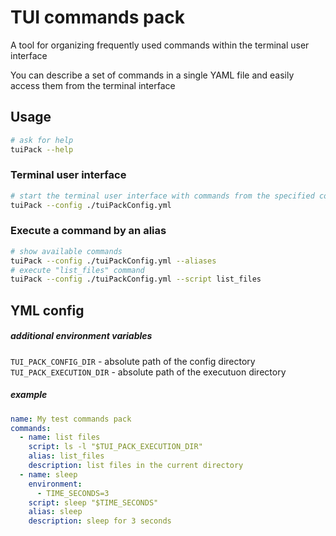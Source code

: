 # TUI commands pack

A tool for organizing frequently used commands within the terminal user interface

You can describe a set of commands in a single YAML file and easily access them from the terminal interface

## Usage

```bash
# ask for help
tuiPack --help
```

### Terminal user interface

```bash
# start the terminal user interface with commands from the specified config
tuiPack --config ./tuiPackConfig.yml
```

### Execute a command by an alias

```bash
# show available commands
tuiPack --config ./tuiPackConfig.yml --aliases
# execute "list_files" command
tuiPack --config ./tuiPackConfig.yml --script list_files
```

## YML config

##### additional environment variables

`TUI_PACK_CONFIG_DIR` - absolute path of the config directory  
`TUI_PACK_EXECUTION_DIR` - absolute path of the executuon directory  

##### example

```yml
name: My test commands pack
commands:
  - name: list files
    script: ls -l "$TUI_PACK_EXECUTION_DIR"
    alias: list_files
    description: list files in the current directory
  - name: sleep
    environment:
      - TIME_SECONDS=3
    script: sleep "$TIME_SECONDS"
    alias: sleep
    description: sleep for 3 seconds
```

